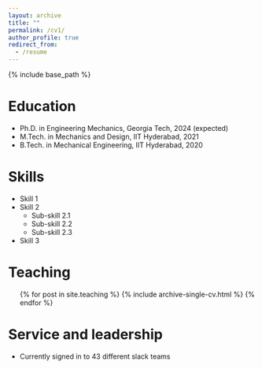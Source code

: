 ```yaml
---
layout: archive
title: ""
permalink: /cv1/
author_profile: true
redirect_from:
  - /resume
---
```


{% include base_path %}

Education
======
* Ph.D. in Engineering Mechanics, Georgia Tech, 2024 (expected)
* M.Tech. in Mechanics and Design, IIT Hyderabad, 2021
* B.Tech. in Mechanical Engineering, IIT Hyderabad, 2020
  


  
Skills
======
* Skill 1
* Skill 2
  * Sub-skill 2.1
  * Sub-skill 2.2
  * Sub-skill 2.3
* Skill 3

  
Teaching
======
  <ul>{% for post in site.teaching %}
    {% include archive-single-cv.html %}
  {% endfor %}</ul>
  
Service and leadership
======
* Currently signed in to 43 different slack teams
